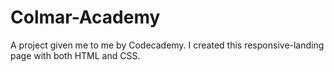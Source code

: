 # Colmar-Academy
A project given me to me by Codecademy. I created this responsive-landing page with both HTML and CSS.
